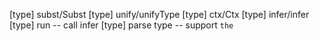 [type] subst/Subst
[type] unify/unifyType
[type] ctx/Ctx
[type] infer/infer
[type] run -- call infer
[type] parse type -- support `the`
